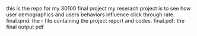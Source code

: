 this is the repo for my 30100 final project
my reserach project is to see how user demographics and users behaviors influence click through rate.
final.qmd: the r file containing the project report and codes.
final.pdf: the final output pdf
